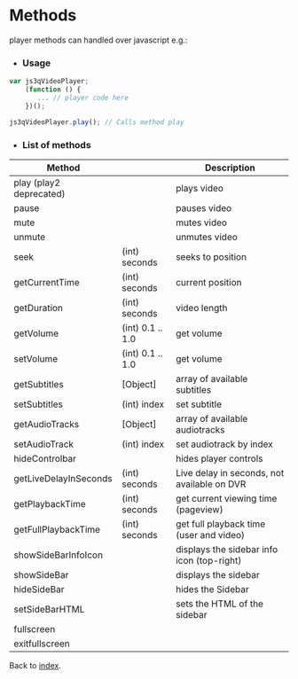 # Methods

player methods can handled over javascript e.g.:

* ### Usage

```javascript
var js3qVideoPlayer;
    (function () {
       ... // player code here
    })();

js3qVideoPlayer.play(); // Calls method play
```

* ### List of methods

<table width="100%">
<thead>
<tr>
<th>Method</th>
<th></th>
<th>Description</th>
</tr>
</thead>
<tbody>
<tr>
    <td>play (play2 deprecated)</td>
    <td></td>
    <td>plays video</td>
</tr>
<tr>
    <td>pause</td>
    <td></td>
    <td>pauses video</td>
</tr>
<tr>
    <td>mute</td>
    <td></td>
    <td>mutes video</td>
</tr>
<tr>
    <td>unmute</td>
    <td></td>
    <td>unmutes video</td>
</tr>
<tr>
    <td>seek</td>
    <td>(int) seconds</td>
    <td>seeks to position</td>
</tr>
<tr>
    <td>getCurrentTime</td>
    <td>(int) seconds</td>
    <td>current position</td>
</tr>
<tr>
    <td>getDuration</td>
    <td>(int) seconds</td>
    <td>video length</td>
</tr>
<tr>
    <td>getVolume</td>
    <td>(int) 0.1 .. 1.0</td>
    <td>get volume</td>
</tr>
<tr>
    <td>setVolume</td>
    <td>(int) 0.1 .. 1.0</td>
    <td>get volume</td>
</tr>
<tr>
    <td>getSubtitles</td>
    <td>[Object]</td>
    <td>array of available subtitles</td>
</tr>
<tr>
    <td>setSubtitles</td>
    <td>(int) index</td>
    <td>set subtitle</td>
</tr>
<tr>
    <td>getAudioTracks</td>
    <td>[Object]</td>
    <td>array of available audiotracks</td>
</tr>
<tr>
    <td>setAudioTrack</td>
    <td>(int) index</td>
    <td>set audiotrack by index</td>
</tr>
<tr>
    <td>hideControlbar</td>
    <td></td>
    <td>hides player controls</td>
</tr>
<tr>
    <td>getLiveDelayInSeconds</td>
    <td>(int) seconds</td>
    <td>Live delay in seconds, not available on DVR</td>
</tr>
<tr>
    <td>getPlaybackTime</td>
    <td>(int) seconds</td>
    <td>get current viewing time (pageview)</td>
</tr>
<tr>
    <td>getFullPlaybackTime</td>
    <td>(int) seconds</td>
    <td>get full playback time (user and video)</td>
</tr>
<tr>
    <td>showSideBarInfoIcon</td>
    <td></td>
    <td>displays the sidebar info icon (top-right)</td>
</tr>
<tr>
    <td>showSideBar</td>
    <td></td>
    <td>displays the sidebar</td>
</tr>
<tr>
    <td>hideSideBar</td>
    <td></td>
    <td>hides the Sidebar</td>
</tr>
<tr>
    <td>setSideBarHTML</td>
    <td></td>
    <td>sets the HTML of the sidebar</td>
</tr>
<tr>
    <td>fullscreen</td>
    <td></td>
    <td></td>
</tr>
<tr>
    <td>exitfullscreen</td>
    <td></td>
    <td></td>
</tr>
</tbody>
</table>

Back to [index](../README.md).